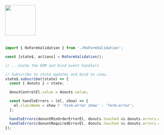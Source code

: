 <a href="https://stackblitz.com/edit/github-qtpo1k-f6tz82?file=src%2Findex.js" target="_blank" rel="noreferrer">
 <img src="/reactables/stackblitz.png" width="100" />
<a>

<br>
<br>

```typescript
import { RxFormValidation } from './RxFormValidation';

const [state$, actions] = RxFormValidation();

// ...Cache the DOM and bind event handlers

// Subscribe to state updates and bind to view.
state$.subscribe((state) => {
  const { donuts } = state;

  donutControlEl.value = donuts.value;

  const handleErrors = (el, show) => {
    el.className = show ? 'form-error show' : 'form-error';
  };

  handleErrors(donuntMinOrderErrorEl, donuts.touched && donuts.errors.min4);
  handleErrors(donuntRequiredErrorEl, donuts.touched && donuts.errors.required);
});

```